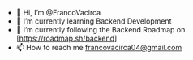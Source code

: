 - 👋 Hi, I’m @FrancoVacirca
- 👀 I’m currently learning Backend Development
- 🌱 I’m currently following the Backend Roadmap on [https://roadmap.sh/backend]
- 📫 How to reach me francovacirca04@gmail.com

